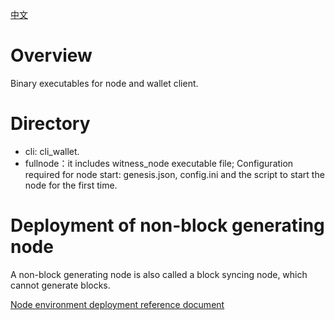[中文](https://github.com/Cocos-BCX/cocos-bcx-node-bin/blob/blob/master/README_cn.md "中文")

# Overview

Binary executables for node and wallet client.

# Directory
* cli: cli_wallet.
* fullnode：it includes witness_node executable file; Configuration required for node start: genesis.json, config.ini and the script to start the node for the first time.

# Deployment of non-block generating node
A non-block generating node is also called a block syncing node, which cannot generate blocks.

[Node environment deployment reference document](https://dev.cocosbcx.io/docs/21-witness_node)

